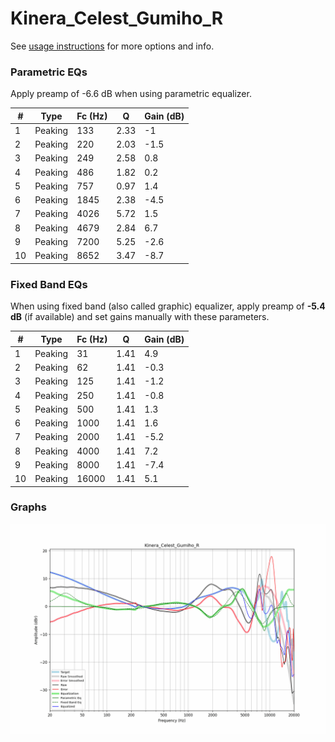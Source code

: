 # Kinera_Celest_Gumiho_R
See [usage instructions](https://github.com/jaakkopasanen/AutoEq#usage) for more options and info.

### Parametric EQs
Apply preamp of -6.6 dB when using parametric equalizer.

|   # | Type    |   Fc (Hz) |    Q |   Gain (dB) |
|-----|---------|-----------|------|-------------|
|   1 | Peaking |       133 | 2.33 |        -1   |
|   2 | Peaking |       220 | 2.03 |        -1.5 |
|   3 | Peaking |       249 | 2.58 |         0.8 |
|   4 | Peaking |       486 | 1.82 |         0.2 |
|   5 | Peaking |       757 | 0.97 |         1.4 |
|   6 | Peaking |      1845 | 2.38 |        -4.5 |
|   7 | Peaking |      4026 | 5.72 |         1.5 |
|   8 | Peaking |      4679 | 2.84 |         6.7 |
|   9 | Peaking |      7200 | 5.25 |        -2.6 |
|  10 | Peaking |      8652 | 3.47 |        -8.7 |

### Fixed Band EQs
When using fixed band (also called graphic) equalizer, apply preamp of **-5.4 dB** (if available) and set gains manually with these parameters.

|   # | Type    |   Fc (Hz) |    Q |   Gain (dB) |
|-----|---------|-----------|------|-------------|
|   1 | Peaking |        31 | 1.41 |         4.9 |
|   2 | Peaking |        62 | 1.41 |        -0.3 |
|   3 | Peaking |       125 | 1.41 |        -1.2 |
|   4 | Peaking |       250 | 1.41 |        -0.8 |
|   5 | Peaking |       500 | 1.41 |         1.3 |
|   6 | Peaking |      1000 | 1.41 |         1.6 |
|   7 | Peaking |      2000 | 1.41 |        -5.2 |
|   8 | Peaking |      4000 | 1.41 |         7.2 |
|   9 | Peaking |      8000 | 1.41 |        -7.4 |
|  10 | Peaking |     16000 | 1.41 |         5.1 |

### Graphs
![](./Kinera_Celest_Gumiho_R.png)
